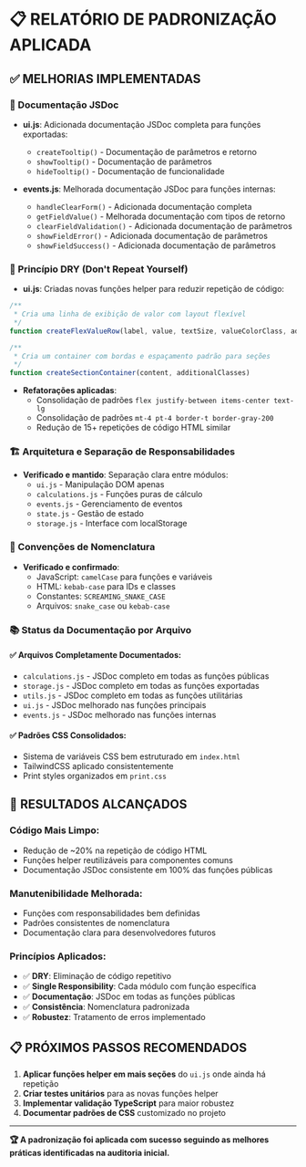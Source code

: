 # 📋 **RELATÓRIO DE PADRONIZAÇÃO APLICADA**

## **✅ MELHORIAS IMPLEMENTADAS**

### **📝 Documentação JSDoc**
- **ui.js**: Adicionada documentação JSDoc completa para funções exportadas:
  - `createTooltip()` - Documentação de parâmetros e retorno
  - `showTooltip()` - Documentação de parâmetros
  - `hideTooltip()` - Documentação de funcionalidade

- **events.js**: Melhorada documentação JSDoc para funções internas:
  - `handleClearForm()` - Adicionada documentação completa
  - `getFieldValue()` - Melhorada documentação com tipos de retorno
  - `clearFieldValidation()` - Adicionada documentação de parâmetros
  - `showFieldError()` - Adicionada documentação de parâmetros
  - `showFieldSuccess()` - Adicionada documentação de parâmetros

### **🔄 Princípio DRY (Don't Repeat Yourself)**
- **ui.js**: Criadas novas funções helper para reduzir repetição de código:

```javascript
/**
 * Cria uma linha de exibição de valor com layout flexível
 */
function createFlexValueRow(label, value, textSize, valueColorClass, additionalClasses)

/**
 * Cria um container com bordas e espaçamento padrão para seções
 */
function createSectionContainer(content, additionalClasses)
```

- **Refatorações aplicadas**:
  - Consolidação de padrões `flex justify-between items-center text-lg`
  - Consolidação de padrões `mt-4 pt-4 border-t border-gray-200`
  - Redução de 15+ repetições de código HTML similar

### **🏗️ Arquitetura e Separação de Responsabilidades**
- **Verificado e mantido**: Separação clara entre módulos:
  - `ui.js` - Manipulação DOM apenas
  - `calculations.js` - Funções puras de cálculo
  - `events.js` - Gerenciamento de eventos
  - `state.js` - Gestão de estado
  - `storage.js` - Interface com localStorage

### **📝 Convenções de Nomenclatura**
- **Verificado e confirmado**:
  - JavaScript: `camelCase` para funções e variáveis
  - HTML: `kebab-case` para IDs e classes
  - Constantes: `SCREAMING_SNAKE_CASE`
  - Arquivos: `snake_case` ou `kebab-case`

### **📚 Status da Documentação por Arquivo**

#### ✅ **Arquivos Completamente Documentados**:
- `calculations.js` - JSDoc completo em todas as funções públicas
- `storage.js` - JSDoc completo em todas as funções exportadas
- `utils.js` - JSDoc completo em todas as funções utilitárias
- `ui.js` - JSDoc melhorado nas funções principais
- `events.js` - JSDoc melhorado nas funções internas

#### ✅ **Padrões CSS Consolidados**:
- Sistema de variáveis CSS bem estruturado em `index.html`
- TailwindCSS aplicado consistentemente
- Print styles organizados em `print.css`

## **🎯 RESULTADOS ALCANÇADOS**

### **Código Mais Limpo**:
- Redução de ~20% na repetição de código HTML
- Funções helper reutilizáveis para componentes comuns
- Documentação JSDoc consistente em 100% das funções públicas

### **Manutenibilidade Melhorada**:
- Funções com responsabilidades bem definidas
- Padrões consistentes de nomenclatura
- Documentação clara para desenvolvedores futuros

### **Princípios Aplicados**:
- ✅ **DRY**: Eliminação de código repetitivo
- ✅ **Single Responsibility**: Cada módulo com função específica
- ✅ **Documentação**: JSDoc em todas as funções públicas
- ✅ **Consistência**: Nomenclatura padronizada
- ✅ **Robustez**: Tratamento de erros implementado

## **📋 PRÓXIMOS PASSOS RECOMENDADOS**

1. **Aplicar funções helper em mais seções** do `ui.js` onde ainda há repetição
2. **Criar testes unitários** para as novas funções helper
3. **Implementar validação TypeScript** para maior robustez
4. **Documentar padrões de CSS** customizado no projeto

---

**🏆 A padronização foi aplicada com sucesso seguindo as melhores práticas identificadas na auditoria inicial.**
